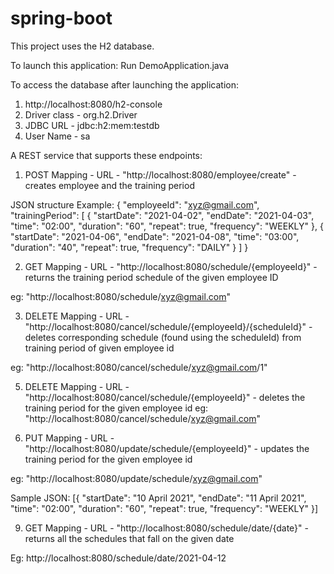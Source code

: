 # spring-boot

This project uses the H2 database.

To launch this application: Run DemoApplication.java

To access the database after launching the application:
1. http://localhost:8080/h2-console
2. Driver class - org.h2.Driver
3. JDBC URL - jdbc:h2:mem:testdb
4. User Name - sa


A REST service that supports these endpoints:

1. POST Mapping - URL - "http://localhost:8080/employee/create" - creates employee and the training period

JSON structure Example:
{
    "employeeId": "xyz@gmail.com",
    "trainingPeriod": [
        {
            "startDate": "2021-04-02",
            "endDate": "2021-04-03",
            "time": "02:00",
            "duration": "60",
            "repeat": true,
            "frequency": "WEEKLY"
        },
        {
            "startDate": "2021-04-06",
            "endDate": "2021-04-08",
            "time": "03:00",
            "duration": "40",
            "repeat": true,
            "frequency": "DAILY"
        }
    ]
}


2. GET Mapping - URL - "http://localhost:8080/schedule/{employeeId}" - returns the training period schedule of the given employee ID

eg: "http://localhost:8080/schedule/xyz@gmail.com"

3. DELETE Mapping - URL - "http://localhost:8080/cancel/schedule/{employeeId}/{scheduleId}" - deletes corresponding schedule (found using the scheduleId) from training period of given employee id

eg: "http://localhost:8080/cancel/schedule/xyz@gmail.com/1"

5. DELETE Mapping - URL - "http://localhost:8080/cancel/schedule/{employeeId}" - deletes the training period for the given employee id
eg: "http://localhost:8080/cancel/schedule/xyz@gmail.com"


7. PUT Mapping - URL - "http://localhost:8080/update/schedule/{employeeId}" - updates the training period for the given employee id

eg: "http://localhost:8080/update/schedule/xyz@gmail.com"

Sample JSON:
[{
    "startDate": "10 April 2021",
    "endDate": "11 April 2021",
    "time": "02:00",
    "duration": "60",
    "repeat": true,
    "frequency": "WEEKLY"
}]

9. GET Mapping - URL - "http://localhost:8080/schedule/date/{date}" - returns all the schedules that fall on the given date

Eg: http://localhost:8080/schedule/date/2021-04-12

